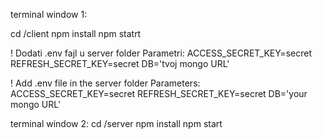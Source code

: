 terminal window 1:

cd /client
npm install
npm statrt

! Dodati .env fajl u server folder
Parametri: 
ACCESS_SECRET_KEY=secret
REFRESH_SECRET_KEY=secret
DB='tvoj mongo URL'

! Add .env file in the server folder
Parameters: 
ACCESS_SECRET_KEY=secret
REFRESH_SECRET_KEY=secret
DB='your mongo URL'

terminal window 2:
cd /server
npm install
npm start